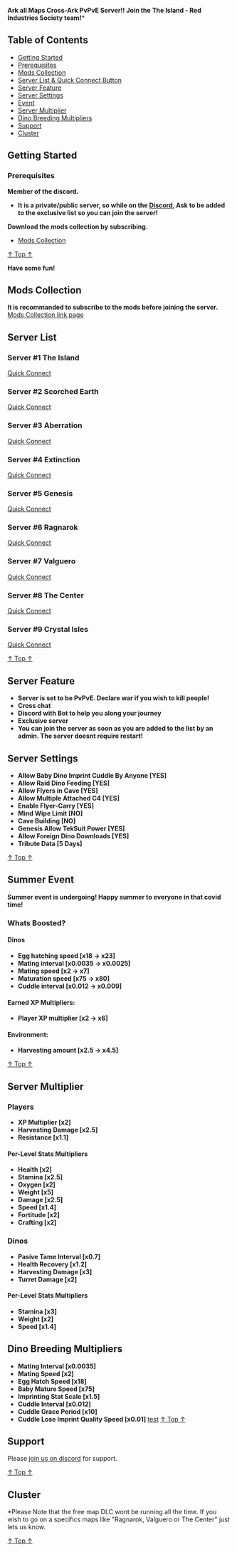 **Ark all Maps Cross-Ark PvPvE Server!! Join the The Island - Red Industries Society team!***
## Table of Contents
- [Getting Started](#getting-started)
- [Prerequisites](#prerequisites)
- [Mods Collection](#mods-collection)
- [Server List & Quick Connect Button](#server-list)
- [Server Feature](#server-feature)
- [Server Settings](#server-settings)
- [Event](#summer-event)
- [Server Multiplier](#server-multiplier)
- [Dino Breeding Multipliers](#dino-breeding-multipliers)
- [Support](#support)
- [Cluster](#cluster)

## Getting Started
### Prerequisites
**Member of the discord.**
- **It is a private/public server, so while on the [Discord](https://discord.gg/fxK6Va6), Ask to be added to the exclusive list so you can join the server!**

**Download the mods collection by subscribing.**
- [Mods Collection](https://steamcommunity.com/sharedfiles/filedetails/?id=2086028655)

[↑ Top ↑](#table-of-contents)

**Have some fun!**

## Mods Collection
**It is recommanded to subscribe to the mods before joining the server.**
[Mods Collection link page](https://steamcommunity.com/sharedfiles/filedetails/?id=2086028655)
## Server List

### Server #1 The Island

[Quick Connect](steam://connect/pauloczmotherfuckingark.jeremie-pilon.com:26080)

### Server #2 Scorched Earth

[Quick Connect](steam://connect/pauloczmotherfuckingark.jeremie-pilon.com:26081)

### Server #3 Aberration

[Quick Connect](steam://connect/pauloczmotherfuckingark.jeremie-pilon.com:26082)

### Server #4 Extinction

[Quick Connect](steam://connect/pauloczmotherfuckingark.jeremie-pilon.com:26083)

### Server #5 Genesis

[Quick Connect](steam://connect/pauloczmotherfuckingark.jeremie-pilon.com:26084)

### Server #6 Ragnarok

[Quick Connect](steam://connect/pauloczmotherfuckingark.jeremie-pilon.com:26085)

### Server #7 Valguero

[Quick Connect](steam://connect/pauloczmotherfuckingark.jeremie-pilon.com:26086)

### Server #8 The Center

[Quick Connect](steam://connect/pauloczmotherfuckingark.jeremie-pilon.com:26087)

### Server #9 Crystal Isles

[Quick Connect](steam://connect/pauloczmotherfuckingark.jeremie-pilon.com:26088)

[↑ Top ↑](#table-of-contents)
## Server Feature
- **Server is set to be PvPvE. Declare war if you wish to kill people!**
- **Cross chat**
- **Discord with Bot to help you along your journey**
- **Exclusive server**
- **You can join the server as soon as you are added to the list by an admin. The server doesnt require restart!**

## Server Settings
- **Allow Baby Dino Imprint Cuddle By Anyone [YES]**
- **Allow Raid Dino Feeding [YES]**
- **Allow Flyers in Cave [YES]**
- **Allow Multiple Attached C4 [YES]**
- **Enable Flyer-Carry [YES]**
- **Mind Wipe Limit [NO]**
- **Cave Building [NO]**
- **Genesis Allow TekSuit Power [YES]**
- **Allow Foreign Dino Downloads [YES]**
- **Tribute Data [5 Days]**

[↑ Top ↑](#table-of-contents)
## Summer Event
**Summer event is undergoing!
Happy summer to everyone in that covid time!**

### Whats Boosted?

#### Dinos
- **Egg hatching speed [x18 → x23]**
- **Mating interval [x0.0035 → x0.0025]**
- **Mating speed [x2 → x7]**
- **Maturation speed [x75 → x80]**
- **Cuddle interval [x0.012 → x0.009]**

#### Earned XP Multipliers:
- **Player XP multiplier [x2 → x6]**

#### Environment:
- **Harvesting amount [x2.5 → x4.5]**

[↑ Top ↑](#table-of-contents)
## Server Multiplier

### Players
- **XP Multiplier [x2]**
- **Harvesting Damage [x2.5]**
- **Resistance [x1.1]**

#### Per-Level Stats Multipliers
- **Health [x2]**
- **Stamina [x2.5]**
- **Oxygen [x2]**
- **Weight [x5]**
- **Damage [x2.5]**
- **Speed [x1.4]**
- **Fortitude [x2]**
- **Crafting [x2]**

### Dinos
- **Pasive Tame Interval [x0.7]**
- **Health Recovery [x1.2]**
- **Harvesting Damage [x3]**
- **Turret Damage [x2]**

#### Per-Level Stats Multipliers
- **Stamina [x3]**
- **Weight [x2]**
- **Speed [x1.4]**

## Dino Breeding Multipliers
- **Mating Interval [x0.0035]**
- **Mating Speed [x2]**
- **Egg Hatch Speed [x18]**
- **Baby Mature Speed [x75]**
- **Imprinting Stat Scale [x1.5]**
- **Cuddle Interval [x0.012]**
- **Cuddle Grace Period [x10]**
- **Cuddle Lose Imprint Quality Speed [x0.01]**
[test](C:\Users\foutabled\Desktop\test-fred.cmd)
[↑ Top ↑](#table-of-contents)
## Support
Please [join us on discord](https://discord.gg/fxK6Va6) for support.

[↑ Top ↑](#table-of-contents)

## Cluster
*Please Note that the free map DLC wont be running all the time. If you wish to go on a specifics maps like "Ragnarok, Valguero or The Center" just lets us know.

[↑ Top ↑](#table-of-contents)
